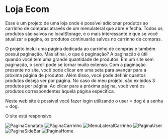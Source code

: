 <h1>Loja Ecom</h1>
Esse é um projeto de uma loja onde é possível adicionar produtos ao carrinho de compras através de um menulateral que abre e fecha. 
Todos os produtos são salvos no localStorage, e o mais interessante é que se você atualizar a página, os produtos continuarão salvos no carrinho de compras.

O projeto inclui uma página dedicada ao carrinho de compras e também possui paginação. Mas afinal, o que é paginação? A paginação é útil quando você tem uma grande quantidade de produtos.
Em um site sem paginação, o scroll pode se tornar muito extenso. Com a paginação presente no site, você pode clicar em uma seta para avançar para a próxima página de produtos.
Além disso, você pode definir quantos produtos deseja ver por página. No caso do meu projeto, são exibidos 3
produtos por página. Ao clicar para a próxima página, você verá os produtos correspondentes àquela página específica.

Neste web site é possivel você fazer login utilizando o user = dog é a senha = dog.

O site está responsivo.

![PaginaConatato](https://github.com/user-attachments/assets/c22334ff-f9b9-4d8c-92b8-4d2768b25fc5)
![PáginaCarrinho](https://github.com/user-attachments/assets/6184d704-0f00-43f6-862c-8866916e255a)
![MenuLateralCarrinho](https://github.com/user-attachments/assets/c815a879-152b-4561-97e0-07f88ec8a231)
![PaginaUser](https://github.com/user-attachments/assets/e6793932-2641-47c4-9b50-5e8c119b59fc)
![PaginaSideBar](https://github.com/user-attachments/assets/07ef846d-2f5f-4a02-b090-63c5d7505b8c)
![PaginaHome](https://github.com/user-attachments/assets/1bf101ec-def9-4c41-915c-54beeafa5392)
